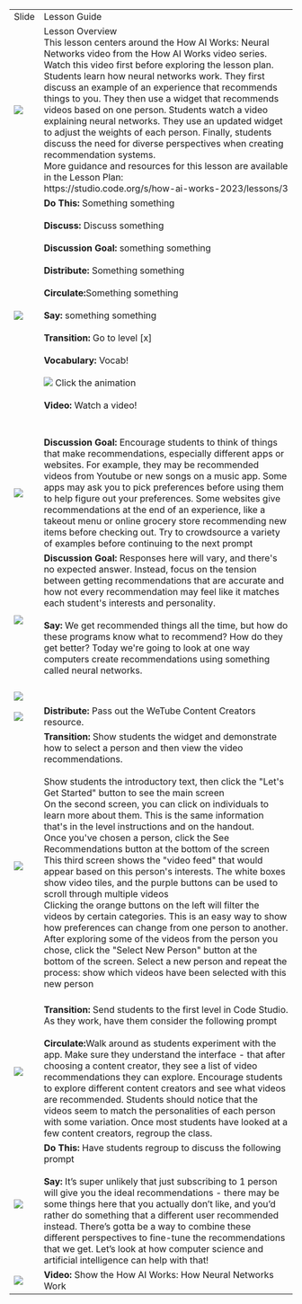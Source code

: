 <html><head><title>Slides and Notes</title></head><body><table><tr><td>Slide</td><td>Lesson Guide</td></tr><tr><td><img src="https://dancodedotorg.github.io/testing-slides/1xhJPAA3hXt4G7M1oQ96jTnxmZd9i0gJwxJiD1XVLW4Y/slide0.png"></td><td>Lesson Overview<br />This lesson centers around the How AI Works: Neural Networks video from the How AI Works video series. Watch this video first before exploring the lesson plan.<br />Students learn how neural networks work. They first discuss an example of an experience that recommends things to you. They then use a widget that recommends videos based on one person. Students watch a video explaining neural networks. They use an updated widget to adjust the weights of each person. Finally, students discuss the need for diverse perspectives when creating recommendation systems.<br />More guidance and resources for this lesson are available in the Lesson Plan:<br />https://studio.code.org/s/how-ai-works-2023/lessons/3 <br /></td></tr><tr><td><img src="https://dancodedotorg.github.io/testing-slides/1xhJPAA3hXt4G7M1oQ96jTnxmZd9i0gJwxJiD1XVLW4Y/slide1.png"></td><td><i class="fa fa-check-square-o" aria-hidden="true"></i> <strong>Do This:</strong> Something something<br /><br /><i class="fa fa-comments" aria-hidden="true"></i> <strong>Discuss:</strong> Discuss something<br /><br /><i class="fa fa-lightbulb-o" aria-hidden="true"></i> <strong>Discussion Goal:</strong> something something<br /><br /><i class="fa fa-file-text-o" aria-hidden="true"></i> <strong>Distribute:</strong> Something something<br /><br /><i class="fa fa-refresh" aria-hidden="true"></i> <strong>Circulate:</strong>Something something<br /><br /><i class="fa fa-microphone" aria-hidden="true"></i> <strong>Say:</strong> something something<br /><br /><i class="fa fa-desktop" aria-hidden="true"></i> <strong>Transition:</strong> Go to level [x]<br /><br /><i class="fa fa-pencil" aria-hidden="true"></i> <strong>Vocabulary:</strong> Vocab!<br /><br /><img src="https://curriculum.code.org/media/uploads/animation.png" /> Click the animation<br /><br /><i class="fa fa-video-camera" aria-hidden="true"></i> <strong>Video:</strong> Watch a video!<br /><br /><br /></td></tr><tr><td><img src="https://dancodedotorg.github.io/testing-slides/1xhJPAA3hXt4G7M1oQ96jTnxmZd9i0gJwxJiD1XVLW4Y/slide2.png"></td><td><i class="fa fa-lightbulb-o" aria-hidden="true"></i> <strong>Discussion Goal:</strong> Encourage students to think of things that make recommendations, especially different apps or websites. For example, they may be recommended videos from Youtube or new songs on a music app. Some apps may ask you to pick preferences before using them to help figure out your preferences. Some websites give recommendations at the end of an experience, like a takeout menu or online grocery store recommending new items before checking out. Try to crowdsource a variety of examples before continuing to the next prompt<br /></td></tr><tr><td><img src="https://dancodedotorg.github.io/testing-slides/1xhJPAA3hXt4G7M1oQ96jTnxmZd9i0gJwxJiD1XVLW4Y/slide3.png"></td><td><i class="fa fa-lightbulb-o" aria-hidden="true"></i> <strong>Discussion Goal:</strong> Responses here will vary, and there's no expected answer. Instead, focus on the tension between getting recommendations that are accurate and how not every recommendation may feel like it matches each student's interests and personality.<br /><br /><i class="fa fa-microphone" aria-hidden="true"></i> <strong>Say:</strong> We get recommended things all the time, but how do these programs know what to recommend? How do they get better? Today we're going to look at one way computers create recommendations using something called neural networks.<br /><br /></td></tr><tr><td><img src="https://dancodedotorg.github.io/testing-slides/1xhJPAA3hXt4G7M1oQ96jTnxmZd9i0gJwxJiD1XVLW4Y/slide4.png"></td><td><br /></td></tr><tr><td><img src="https://dancodedotorg.github.io/testing-slides/1xhJPAA3hXt4G7M1oQ96jTnxmZd9i0gJwxJiD1XVLW4Y/slide5.png"></td><td><i class="fa fa-file-text-o" aria-hidden="true"></i> <strong>Distribute:</strong> Pass out the WeTube Content Creators resource.<br /></td></tr><tr><td><img src="https://dancodedotorg.github.io/testing-slides/1xhJPAA3hXt4G7M1oQ96jTnxmZd9i0gJwxJiD1XVLW4Y/slide6.png"></td><td><i class="fa fa-desktop" aria-hidden="true"></i> <strong>Transition:</strong> Show students the widget and demonstrate how to select a person and then view the video recommendations.<br /><br />Show students the introductory text, then click the "Let's Get Started" button to see the main screen<br />On the second screen, you can click on individuals to learn more about them. This is the same information that's in the level instructions and on the handout.<br />Once you've chosen a person, click the See Recommendations button at the bottom of the screen<br />This third screen shows the "video feed" that would appear based on this person's interests. The white boxes show video tiles, and the purple buttons can be used to scroll through multiple videos<br />Clicking the orange buttons on the left will filter the videos by certain categories. This is an easy way to show how preferences can change from one person to another.<br />After exploring some of the videos from the person you chose, click the "Select New Person" button at the bottom of the screen. Select a new person and repeat the process: show which videos have been selected with this new person<br /><br /></td></tr><tr><td><img src="https://dancodedotorg.github.io/testing-slides/1xhJPAA3hXt4G7M1oQ96jTnxmZd9i0gJwxJiD1XVLW4Y/slide7.png"></td><td><i class="fa fa-desktop" aria-hidden="true"></i> <strong>Transition:</strong> Send students to the first level in Code Studio. As they work, have them consider the following prompt<br /><br /><i class="fa fa-refresh" aria-hidden="true"></i> <strong>Circulate:</strong>Walk around as students experiment with the app. Make sure they understand the interface - that after choosing a content creator, they see a list of video recommendations they can explore. Encourage students to explore different content creators and see what videos are recommended. Students should notice that the videos seem to match the personalities of each person with some variation. Once most students have looked at a few content creators, regroup the class.<br /></td></tr><tr><td><img src="https://dancodedotorg.github.io/testing-slides/1xhJPAA3hXt4G7M1oQ96jTnxmZd9i0gJwxJiD1XVLW4Y/slide8.png"></td><td><i class="fa fa-check-square-o" aria-hidden="true"></i> <strong>Do This:</strong> Have students regroup to discuss the following prompt<br /><br /><i class="fa fa-microphone" aria-hidden="true"></i> <strong>Say:</strong> It’s super unlikely that just subscribing to 1 person will give you the ideal recommendations - there may be some things here that you actually don’t like, and you’d rather do something that a different user recommended instead. There’s gotta be a way to combine these different perspectives to fine-tune the recommendations that we get. Let’s look at how computer science and artificial intelligence can help with that!<br /></td></tr><tr><td><img src="https://dancodedotorg.github.io/testing-slides/1xhJPAA3hXt4G7M1oQ96jTnxmZd9i0gJwxJiD1XVLW4Y/slide9.png"></td><td><i class="fa fa-video-camera" aria-hidden="true"></i> <strong>Video:</strong> Show the How AI Works: How Neural Networks Work<br /></td></tr></table></body></html>